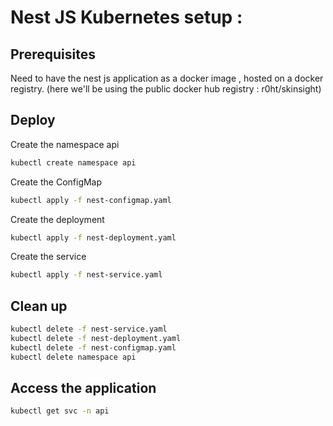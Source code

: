 # Nest JS Kubernetes setup :

## Prerequisites
Need to have the nest js application as a docker image , hosted on a docker registry.
(here we'll be using the public docker hub registry : r0ht/skinsight)


## Deploy

Create the namespace api
```bash
kubectl create namespace api
```

Create the ConfigMap
```bash
kubectl apply -f nest-configmap.yaml
```

Create the deployment
```bash
kubectl apply -f nest-deployment.yaml
```

Create the service
```bash
kubectl apply -f nest-service.yaml
```

## Clean up
```bash
kubectl delete -f nest-service.yaml
kubectl delete -f nest-deployment.yaml
kubectl delete -f nest-configmap.yaml
kubectl delete namespace api
```

## Access the application
```bash
kubectl get svc -n api
```

